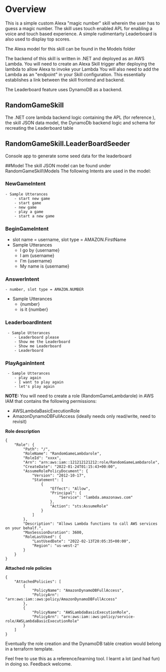# Overview

This is a simple custom Alexa "magic number" skill wherein the user has to guess a magic number.
The skill uses touch enabled APL for enabling a voice and touch based experience.
A simple rudimentarty Leaderboard is also used to display top scores.

The Alexa model for this skill can be found in the Models folder

The backend of this skill is written in .NET and deployed as an AWS Lambda.
You will need to create an  Alexa Skill trigger after deploying the lambda to allow Alexa
to invoke your Lambda
You will also need to add the Lambda as an "endpoint" in your Skill configuration. This essentially
establishes a link between the skill frontend and backend.

The Leaderboard feature uses DynamoDB as a backend.


## RandomGameSkill
The .NET core lambda backend logic containing the APL (for reference ), the skill JSON data model, 
the DynamoDb backend logic and schema for recreating the Leaderboard table
## RandomGameSkill.LeaderBoardSeeder
Console app to generate some seed data for the leaderboard

##Model
The skill JSON model can be found under  RandomGameSkill\Models
The following Intents are used in the model:

### NewGameIntent
    - Sample Utterances
        - start new game
        - start game
        - new game
        - play a game
        - start a new game

### BeginGameIntent
   - slot name = username, slot type = AMAZON.FirstName
   - Sample Utterances
        - I go by {username}
        - I am {username}
        - I'm {username}
        - My name is {username}

### AnswerIntent
    - number, slot type = AMAZON.NUMBER
   - Sample Utterances
        - {number}
        - is it {number}

### LeaderboardIntent
     - Sample Utterances
        - Leaderboard please
        - Show me the Leaderboard
        - Show me Leaderboard
        - Leaderboard
### PlayAgainIntent
     - Sample Utterances
        - play again
        - I want to play again
        - let's play again

**NOTE:** You will need to create a role (RandomGameLambdarole) in AWS IAM that contains the 
following permissions:  
- AWSLambdaBasicExecutionRole
- AmazonDynamoDBFullAccess (ideally needs only read/write, need to revisit)

**Role description**
```
{
    "Role": {
        "Path": "/",
        "RoleName": "RandomGameLambdarole",
        "RoleId": "xxxx",
        "Arn": "arn:aws:iam::121212121212:role/RandomGameLambdarole",
        "CreateDate": "2022-01-24T01:15:43+00:00",
        "AssumeRolePolicyDocument": {
            "Version": "2012-10-17",
            "Statement": [
                {
                    "Effect": "Allow",
                    "Principal": {
                        "Service": "lambda.amazonaws.com"
                    },
                    "Action": "sts:AssumeRole"
                }
            ]
        },
        "Description": "Allows Lambda functions to call AWS services on your behalf.",
        "MaxSessionDuration": 3600,
        "RoleLastUsed": {
            "LastUsedDate": "2022-02-13T20:05:35+00:00",
            "Region": "us-west-2"
        }
    }
}
```

**Attached role policies**
```
{
    "AttachedPolicies": [
        {
            "PolicyName": "AmazonDynamoDBFullAccess",
            "PolicyArn": "arn:aws:iam::aws:policy/AmazonDynamoDBFullAccess"
        },
        {
            "PolicyName": "AWSLambdaBasicExecutionRole",
            "PolicyArn": "arn:aws:iam::aws:policy/service-role/AWSLambdaBasicExecutionRole"
        }
    ]
}
```
Eventually the role creation and the DynamoDB table creation would belong in a 
terraform template.


Feel free to use this as a reference/learning tool. 
I learnt a lot (and had fun) in doing so. Feedback welcome.